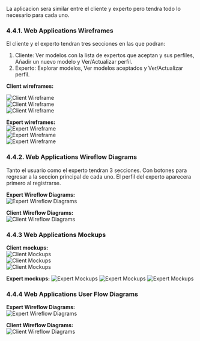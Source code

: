 La aplicacion sera similar entre el cliente y experto pero tendra todo lo necesario para cada uno.  
### 4.4.1. Web Applications Wireframes  
El cliente y el experto tendran tres secciones en las que podran:  
1. Cliente: Ver modelos con la lista de expertos que aceptan y sus perfiles, Añadir un nuevo modelo y Ver/Actualizar perfil.  
2. Experto: Explorar modelos, Ver modelos aceptados y Ver/Actualizar perfil.  

**Client wireframes:**  

![Client Wireframe](../img/app-wireframe-client-profile.png)  
![Client Wireframe](../img/app-wireframe-client-product.png)  
![Client Wireframe](../img/app-wireframe-client-new-product.png)  

**Expert wireframes:**  
![Expert Wireframe](../img/app-wireframe-expert-profile.png)  
![Expert Wireframe](../img/app-wireframe-expert-product.png)  
![Expert Wireframe](../img/app-wireframe-expert-new-product.png)  

### 4.4.2. Web Applications Wireflow Diagrams  
Tanto el usuario como el experto tendran 3 secciones. Con botones para regresar a la seccion principal de cada uno. El perfil del experto aparecera primero al registrarse.  

**Expert Wireflow Diagrams:**  
![Expert Wireflow Diagrams](../img/wireflow-diagram-expert.png)  

**Client Wireflow Diagrams:**  
![Client Wireflow Diagrams](../img/wireflow-diagram-client.png)  

### 4.4.3 Web Applications Mockups  
**Client mockups:**  
![Client Mockups](../img/app-mockup-client-profile.png)  
![Client Mockups](../img/app-mockup-client-product.png)  
![Client Mockups](../img/app-mockup-client-new-product.png)  

**Expert mockups:**
![Expert Mockups](../img/app-mockup-expert-profile.png)
![Expert Mockups](../img/app-mockup-expert-product.png)
![Expert Mockups](../img/app-mockup-expert-new-product.png)

### 4.4.4 Web Applications User Flow Diagrams  
**Expert Wireflow Diagrams:**  
![Expert Wireflow Diagrams](../img/wireflow-diagram-expert.jpg)  

**Client Wireflow Diagrams:**  
![Client Wireflow Diagrams](../img/wireflow-diagram-client.jpg)  
